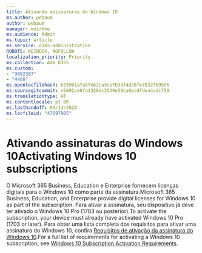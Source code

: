 ```yaml
---
title: Ativando assinaturas do Windows 10
ms.author: pebaum
author: pebaum
manager: mnirkhe
ms.audience: Admin
ms.topic: article
ms.service: o365-administration
ROBOTS: NOINDEX, NOFOLLOW
localization_priority: Priority
ms.collection: Adm_O365
ms.custom:
- "9002307"
- "4480"
ms.openlocfilehash: 6259b1a7a87e62ca3ce7b3bf4d26fe7832fb99d6
ms.sourcegitcommit: c6692ce0fa1358ec3529e59ca0ecdfdea4cdc759
ms.translationtype: HT
ms.contentlocale: pt-BR
ms.lasthandoff: 09/14/2020
ms.locfileid: "47697905"
---
```

# <a name="activating-windows-10-subscriptions"></a><span data-ttu-id="9f039-102">Ativando assinaturas do Windows 10</span><span class="sxs-lookup"><span data-stu-id="9f039-102">Activating Windows 10 subscriptions</span></span>

<span data-ttu-id="9f039-103">O Microsoft 365 Business, Education e Enterprise fornecem licenças digitais para o Windows 10 como parte da assinatura.</span><span class="sxs-lookup"><span data-stu-id="9f039-103">Microsoft 365 Business, Education, and Enterprise provide digital licenses for Windows 10 as part of the subscription.</span></span> <span data-ttu-id="9f039-104">Para ativar a assinatura, seu dispositivo já deve ter ativado o Windows 10 Pro (1703 ou posterior).</span><span class="sxs-lookup"><span data-stu-id="9f039-104">To activate the subscription, your device must already have activated Windows 10 Pro (1703 or later).</span></span> <span data-ttu-id="9f039-105">Para obter uma lista completa dos requisitos para ativar uma assinatura do Windows 10, confira [Requisitos de ativação da assinatura do Windows 10](https://docs.microsoft.com/windows/deployment/windows-10-subscription-activation#requirements).</span><span class="sxs-lookup"><span data-stu-id="9f039-105">For a full list of requirements for activating a Windows 10 subscription, see [Windows 10 Subscription Activation Requirements](https://docs.microsoft.com/windows/deployment/windows-10-subscription-activation#requirements).</span></span>
